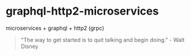 # graphql-http2-microservices

microservices + graphql + http2 (grpc)

<!-- INSPIRATIONAL_QUOTE_START -->
> "The way to get started is to quit talking and begin doing." - Walt Disney
<!-- INSPIRATIONAL_QUOTE_END -->
